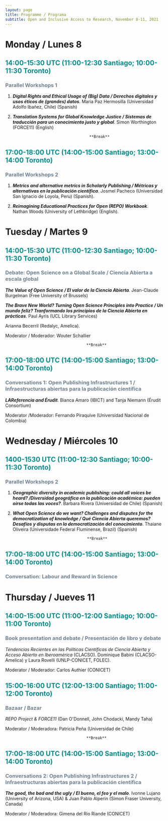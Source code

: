 ```yaml
---
layout: page
title: Programme / Programa
subtitle: Open and Inclusive Access to Research, November 8-11, 2021
---
```

# Monday / Lunes 8
## <span style="color: DarkCyan;">14:00-15:30 UTC (11:00-12:30 Santiago; 10:00-11:30 Toronto)</span>
### <span style="color: SlateGray;">Parallel Workshops 1</span>
1. ***Digital Rights and Ethical Usage of (Big) Data / Derechos digitales y usos éticos de (grandes) datos***. Maria Paz Hermosilla (Universidad Adolfo Ibañez, Chile) (Spanish)

2. ***Translation Systems for Global Knowledge Justice / Sistemas de traducción para un conocimiento justo y  global***. Simon Worthington (FORCE11) (English)

                                         **Break**

## <span style="color: DarkCyan;">17:00-18:00 UTC (14:00-15:00 Santiago; 13:00-14:00 Toronto)</span>
### <span style="color: SlateGray;">Parallel Workshops 2</span>

1. ***Metrics and alternative metrics in Scholarly Publishing / Métricas y alternativas en la publicación científica***. Josmel Pacheco (Universidad San Ignacio de Loyola, Peru) (Spanish).

2. ***Reimagining Educational Practices for Open (REPO) Workbook***. Nathan Woods (University of Lethbridge) (English).



# Tuesday / Martes 9 
## <span style="color: DarkCyan;">14:00-15:30 UTC (11:00-12:30 Santiago; 10:00-11:30 Toronto)</span>
### <span style="color: SlateGray;">Debate: Open Science on a Global Scale / Ciencia Abierta a escala global</span> 
***The Value of Open Science / El valor de la Ciencia Abierta***. Jean-Claude Burgelman (Free University of Brussels)

***The Brave New World? Turning Open Science Principles into Practice / Un mundo feliz? Tranformando los principios de la Ciencia Abierta en prácticas***. Paul Ayris (UCL Library Services)

Arianna Becerril (Redalyc, Amelica).

Moderator / Moderador: Wouter Schallier

                                        **Break**

## <span style="color: DarkCyan;">17:00-18:00 UTC (14:00-15:00 Santiago; 13:00-14:00 Toronto)</span>
### <span style="color: SlateGray;">Conversations 1: Open Publishing Infrastructures 1 / Infraestructuras abiertas para la publicación científica</span>
***LAReferencia and Érudit***. Bianca Amaro (IBICT) and Tanja Niemann (Érudit Consortium)

Moderator /Moderador: Fernando Piraquive (Universidad Nacional de Colombia)

# Wednesday / Miércoles 10 
## <span style="color: DarkCyan;">1400-1530 UTC (11:00-12:30 Santiago; 10:00-11:30 Toronto)</span>
### <span style="color: SlateGray;">Parallel Workshops 2</span>
1. ***Geographic diversity in academic publishing: could all voices be heard? /Diversidad geográfica en la publicación académica: pueden oirse todas las voces?***. Barbara Rivera (Universidad de Chile) (Spanish)

2. ***What Open Science do we want? Challenges and disputes for the democratization of knowledge / Qué Ciencia Abierta queremos? Desafíos y disputas en la democratización del conocimiento***. Thaiane Oliveira (Universidade Federal Fluminense, Brazil) (Spanish)  

                                        **Break**

## <span style="color: DarkCyan;">17:00-18:00 UTC (14:00-15:00 Santiago; 13:00-14:00 Toronto)</span>
### <span style="color: SlateGray;">Conversation: Labour and Reward in Science</span>


# Thursday / Jueves 11 
## <span style="color: DarkCyan;">14:00-15:00 UTC (11:00-12:00 Santiago; 10:00-11:00 Toronto)</span>
### <span style="color: SlateGray;">Book presentation and debate / Presentación de libro y debate</span> 
_Tendencias Recientes en las Políticas Científicas de Ciencia Abierta y Acceso Abierto en Iberoamérica_ (CLACSO). Dominique Babini (CLACSO-Amelica) y Laura Rovelli (UNLP-CONICET, FOLEC).

Moderator / Moderador: Carlos Authier (CONICET)

## <span style="color: DarkCyan;">15:00-16:00 UTC (12:00-13:00 Santiago; 11:00-12:00 Toronto)</span>
### <span style="color: SlateGray;">Bazaar / Bazar</span>
 _REPO Project & FORCE11_ (Dan O'Donnell, John Chodacki, Mandy Taha)

Moderator / Moderadora: Patricia Peña (Universidad de Chile)

                                        **Break**

## <span style="color: DarkCyan;">17:00-18:00 UTC (14:00-15:00 Santiago; 13:00-14:00 Toronto)</span>
### <span style="color: SlateGray;">Conversations 2: Open Publishing Infrastructures 2 / Infraestructuras abiertas para la publicación científica</span> 
***The good, the bad and the ugly / El bueno, el feo y el malo***. Ivonne Lujano (University of Arizona, USA) & Juan Pablo Alperin (Simon Fraser University, Canada)

Moderator / Moderadora: Gimena del Rio Riande (CONICET)


